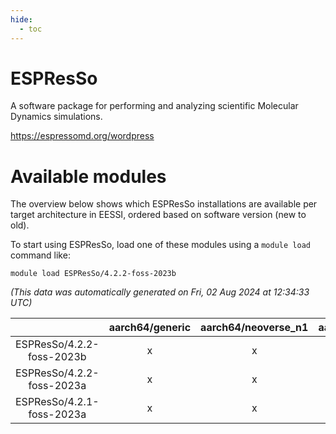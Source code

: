 ```yaml
---
hide:
  - toc
---
```


ESPResSo
========


A software package for performing and analyzing scientific Molecular Dynamics simulations.

https://espressomd.org/wordpress
# Available modules


The overview below shows which ESPResSo installations are available per target architecture in EESSI, ordered based on software version (new to old).

To start using ESPResSo, load one of these modules using a `module load` command like:

```shell
module load ESPResSo/4.2.2-foss-2023b
```

*(This data was automatically generated on Fri, 02 Aug 2024 at 12:34:33 UTC)*  

| |aarch64/generic|aarch64/neoverse_n1|aarch64/neoverse_v1|x86_64/generic|x86_64/amd/zen2|x86_64/amd/zen3|x86_64/amd/zen4|x86_64/intel/haswell|x86_64/intel/skylake_avx512|
| :---: | :---: | :---: | :---: | :---: | :---: | :---: | :---: | :---: | :---: |
|ESPResSo/4.2.2-foss-2023b|x|x|x|x|x|x|x|x|x|
|ESPResSo/4.2.2-foss-2023a|x|x|x|x|x|x|x|x|x|
|ESPResSo/4.2.1-foss-2023a|x|x|x|x|x|x|x|x|x|
